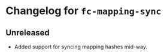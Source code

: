 # Changelog for `fc-mapping-sync`

## Unreleased

* Added support for syncing mapping hashes mid-way.